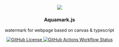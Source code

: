 <p align="center">
<!--   ![image](https://github.com/wangyewei/aquamark/assets/49926816/7c4909f5-1aad-4ec4-94a2-3e6f8bc5e3c7) -->
<!--   <img src="https://github.com/wangyewei/aquamark/assets/49926816/a123f261-454e-478f-88cd-c25b6ffa3120" height="150" /> -->
  <img src="https://github.com/wangyewei/aquamark/assets/49926816/7c4909f5-1aad-4ec4-94a2-3e6f8bc5e3c7" />
  <br />

  <h3 align="center">Aquamark.js</h3>
  <p align="center">watermark for webpage based on canvas & typescript</p>
<p>

<p align="center">
  <a href="https://github.com/wangyewei/utilizen/blob/main/LICENSE">
    <img alt="GitHub License" src="https://img.shields.io/github/license/wangyewei/aquamark?style=flat&color=%230093E9">
  </a>
  <a href="https://github.com/wangyewei/utilizen/actions">
    <img alt="GitHub Actions Workflow Status" src="https://img.shields.io/github/actions/workflow/status/wangyewei/aquamark/ci.yml?style=flat&label=CI">
  </a>
</p>


